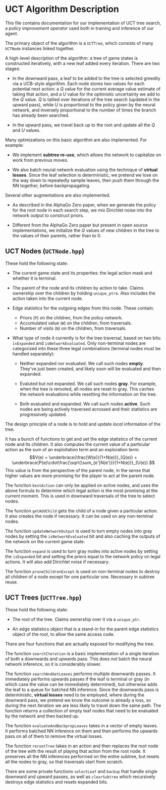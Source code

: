 # UCT Algorithm Description

This file contains documentation for our implementation
of UCT tree search, a *policy improvement operator*
used both in training and inference of our agent.

The primary object of the algorithm is a `UCTTree`,
which consists of many `UCTNode` instances linked together.

A high-level description of the algorithm: a tree of game
states is constructed iteratively, with a new leaf added
every iteration. There are two stages:

* In the downward pass, a leaf to be added to the tree is
selected greedily via a UCB-style algorithm. Each node stores
two values for each potential next action: a $Q$ value for the
current average value estimate of taking that action,
and a $U$ value for the optimistic uncertainty we add to the
$Q$ value. $Q$ is tallied over iterations of the tree search
(updated in the upward pass), while $U$ is proportional
to the policy given by the neural network, and inversely
proportional to the number of times the branch has already
been searched.

* In the upward pass, we travel back up to the root and update
all the $Q$ and $U$ values.

Many optimizations on this basic algorithm are also implemented.
For example:

* We implement **subtree re-use**, which allows the network
to capitalize on work from previous moves.

* We also batch neural network evaluation using the technique
of **virtual losses**. Since the leaf selection is deterministic,
we pretend we lose on the way down to repeatedly sample leaves,
then push them through the NN together, before backpropagating.

Several other augmentations are also implemented.

* As described in the AlphaGo Zero paper, when we generate the
policy for the root node in each search step, we mix Dirichlet
noise into the network output to construct priors.

* Different from the AlphaGo Zero paper but present in open
source implementations, we initialize the $Q$ values of new
children in the tree to the values of their parents,
rather than to $0$.

## UCT Nodes (`UCTNode.hpp`)

These hold the following state:

* The current game state and its properties: the legal action
mask and whether it is terminal.

* The parent of the node and its children by action to take.
Claims ownership over the children by holding `unique_ptr`s.
Also includes the action taken into the current node.

* Edge statistics for the outgoing edges from this node.
These contain:

  - Priors (`P`) on the children, from the policy network.
  - Accumulated value (`W`) on the children, from traversals.
  - Number of visits (`N`) on the children, from traversals.

* What type of node it currently is for the tree traversal,
based on two bits: `isExpanded` and `isNetworkEvaluated`.
Only non-terminal nodes are categorized into these three
legal combinations (terminal nodes must be handled separately):

  - Neither expanded nor evaluated. We call such nodes **empty**.
    They've just been created, and likely soon
    will be evaluated and then expanded.

  - Evaluted but not expanded. We call such nodes **gray**.
    For example, when the tree is rerooted, all nodes are
    reset to gray. This caches the network evaluations
    while resetting the information on the tree.

  - Both evaluated and expanded. We call such nodes **active**.
    Such nodes are being actively traversed acrossed
    and their statistics are progressively updated.

The design principle of a node is to hold and update *local*
information of the tree.

It has a bunch of functions to get and set the edge statistics
of the current node and its children. It also computes
the current value of a particular action as the sum of an
exploitation term and an exploration term:
$$V(e) = \underbrace{\frac{W(e)}{1+N(e)}}_{Q(e)} +
\underbrace{P(e)\cdot\frac{\sqrt{\sum_{e'}N(e')}}{1+N(e)}}_{U(e)}.$$
This value is from the perspective of the parent node,
in the sense that higher values are more promising for the
player to act at the parent node.

The function `bestAction` can only be applied on active nodes,
and uses the above formula to determine which legal action
is the most promising at the current moment. This is used
in downward traversals of the tree to select nodes.

The function `getAddChild` gets the child of a node given
a particular action. It also creates the node if necessary.
It can be used on any non-terminal nodes.

The function `updateNetworkOutput` is used to turn empty nodes
into gray nodes by setting the `isNetworkEvaluated` bit and
also caching the outputs of the network on the current
game state.

The function `expand` is used to turn gray nodes into active
nodes by setting the `isExpanded` bit and setting the
priors equal to the network policy on legal actions.
It will also add Dirichlet noise if necessary.

The function `pruneChildrenExcept` is used on non-terminal
nodes to destroy all children of a node except for one
particular one. Necessary in subtree reuse.

## UCT Trees (`UCTTree.hpp`)

These hold the following state:

* The root of the tree. Claims ownership over it via a
`unique_ptr`.

* An edge statistics object that is a stand-in for the
parent edge statistics object of the root, to allow
the same access code.

There are four functions that are actually exposed for
modifying the tree.

The function `searchIteration` is a basic implementation
of a single iteration of both a downwards and upwards pass.
This does *not* batch the neural network inference,
so it is considerably slower. 

The function `searchAndGetLeaves` performs multiple downwards
passes. It immediately performs upwards passes if the leaf
is terminal or gray (in which case the value can be immediately
determined), but otherwise adds the leaf to a queue for
batched NN inference. Since the downwards pass is
deterministic, **virtual losses** need to be employed,
where during the downward pass, we pretend we know the
outcome is already a loss, so during the next iteration
we are less likely to travel down the same path. The function
returns a collection of empty leaf nodes that need to be
evaluated by the network and then backed up.

The function `evaluateAndBackpropLeaves` takes in a vector
of empty leaves. It performs batched NN inference on them
and then performs the upwards pass on all of them to
remove the virtual losses.

The function `rerootTree` takes in an action and then
replaces the root node of the tree with the result of playing
that action from the root node. It preserves all the NN
inferences performed on the entire subtree, but resets
all the nodes to gray, so that traversals start from scratch.

There are some private functions `selectLeaf` and `backup`
that handle single downward and upward passes, as well
as `clearSubtree` which recursively destroys edge
statistics and resets expanded bits.